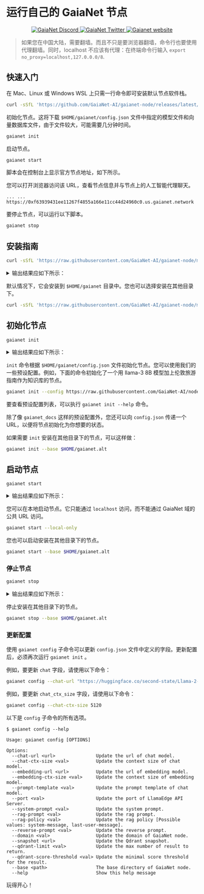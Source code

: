 # 运行自己的 GaiaNet 节点

<p align="center">
  <a href="https://discord.gg/gaianet-ai">
    <img src="https://img.shields.io/badge/chat-Discord-7289DA?logo=discord" alt="GaiaNet Discord">
  </a>
  <a href="https://twitter.com/Gaianet_AI">
    <img src="https://img.shields.io/badge/Twitter-1DA1F2?logo=twitter&amp;logoColor=white" alt="GaiaNet Twitter">
  </a>
   <a href="https://www.gaianet.ai/">
    <img src="https://img.shields.io/website?up_message=Website&url=https://www.gaianet.ai/" alt="Gaianet website">
  </a>
</p>

> 如果您在中国大陆，需要翻墙。而且不只是要浏览器翻墙，命令行也要使用代理翻墙。同时，localhost 不应该有代理：在终端命令行输入 `export no_proxy=localhost,127.0.0.0/8`.

## 快速入门

在 Mac、Linux 或 Windows WSL 上只需一行命令即可安装默认节点软件栈。

```bash
curl -sSfL 'https://github.com/GaiaNet-AI/gaianet-node/releases/latest/download/install.sh' | bash
```

初始化节点。这将下载 `$HOME/gaianet/config.json` 文件中指定的模型文件和向量数据库文件，由于文件较大，可能需要几分钟时间。

```bash
gaianet init
```

启动节点。

```bash
gaianet start
```

脚本会在控制台上显示官方节点地址，如下所示。

您可以打开浏览器访问该 URL，查看节点信息并与节点上的人工智能代理聊天。

```
... ... https://0xf63939431ee11267f4855a166e11cc44d24960c0.us.gaianet.network
```

要停止节点，可以运行以下脚本。

```bash
gaianet stop
```

## 安装指南

```bash
curl -sSfL 'https://raw.githubusercontent.com/GaiaNet-AI/gaianet-node/main/install.sh' | bash
```

<details><summary> 输出结果应如下所示： </summary>

```console
[+] Downloading default config file ...

[+] Downloading nodeid.json ...

[+] Installing WasmEdge with wasi-nn_ggml plugin ...

Info: Detected Linux-x86_64

Info: WasmEdge Installation at /home/azureuser/.wasmedge

Info: Fetching WasmEdge-0.13.5

/tmp/wasmedge.2884467 ~/gaianet
######################################################################## 100.0%
~/gaianet
Info: Fetching WasmEdge-GGML-Plugin

Info: Detected CUDA version:

/tmp/wasmedge.2884467 ~/gaianet
######################################################################## 100.0%
~/gaianet
Installation of wasmedge-0.13.5 successful
WasmEdge binaries accessible

    The WasmEdge Runtime wasmedge version 0.13.5 is installed in /home/azureuser/.wasmedge/bin/wasmedge.


[+] Installing Qdrant binary...
    * Download Qdrant binary
################################################################################################## 100.0%

    * Initialize Qdrant directory

[+] Downloading the rag-api-server.wasm ...
################################################################################################## 100.0%

[+] Downloading dashboard ...
################################################################################################## 100.0%
```

</details>

默认情况下，它会安装到 `$HOME/gaianet` 目录中。您也可以选择安装在其他目录下。

```bash
curl -sSfL 'https://raw.githubusercontent.com/GaiaNet-AI/gaianet-node/main/install.sh' | bash -s -- --base $HOME/gaianet.alt
```

## 初始化节点

```
gaianet init
```

<details><summary> 输出结果应如下所示： </summary>

```bash
[+] Downloading Llama-2-7b-chat-hf-Q5_K_M.gguf ...
############################################################################################################################## 100.0%############################################################################################################################## 100.0%

[+] Downloading all-MiniLM-L6-v2-ggml-model-f16.gguf ...

############################################################################################################################## 100.0%############################################################################################################################## 100.0%

[+] Creating 'default' collection in the Qdrant instance ...

    * Start a Qdrant instance ...

    * Remove the existed 'default' Qdrant collection ...

    * Download Qdrant collection snapshot ...
############################################################################################################################## 100.0%############################################################################################################################## 100.0%

    * Import the Qdrant collection snapshot ...

    * Recovery is done successfully
```

</details>

`init` 命令根据 `$HOME/gaianet/config.json` 文件初始化节点。您可以使用我们的一些预设配置。例如，下面的命令初始化了一个用 llama-3 8B 模型加上伦敦旅游指南作为知识库的节点。

```bash
gaianet init --config https://raw.githubusercontent.com/GaiaNet-AI/node-configs/main/llama-3-8b-instruct_london/config.json
```

要查看预设配置列表，可以执行 `gaianet init --help` 命令。

除了像 `gaianet_docs` 这样的预设配置外，您还可以向 `config.json` 传递一个 URL，以便将节点初始化为你想要的状态。

如果需要 `init` 安装在其他目录下的节点，可以这样做：

```bash
gaianet init --base $HOME/gaianet.alt
```

## 启动节点

```
gaianet start
```

<details><summary> 输出结果应如下所示： </summary>

```bash
[+] Starting Qdrant instance ...

    Qdrant instance started with pid: 39762

[+] Starting LlamaEdge API Server ...

    Run the following command to start the LlamaEdge API Server:

wasmedge --dir .:./dashboard --nn-preload default:GGML:AUTO:Llama-2-7b-chat-hf-Q5_K_M.gguf --nn-preload embedding:GGML:AUTO:all-MiniLM-L6-v2-ggml-model-f16.gguf rag-api-server.wasm --model-name Llama-2-7b-chat-hf-Q5_K_M,all-MiniLM-L6-v2-ggml-model-f16 --ctx-size 4096,384 --prompt-template llama-2-chat --qdrant-collection-name default --web-ui ./ --socket-addr 0.0.0.0:8080 --log-prompts --log-stat --rag-prompt "Use the following pieces of context to answer the user's question.\nIf you don't know the answer, just say that you don't know, don't try to make up an answer.\n----------------\n"


    LlamaEdge API Server started with pid: 39796
```

</details>

您可以在本地启动节点。它只能通过 `localhost` 访问，而不能通过 GaiaNet 域的公共 URL 访问。

```bash
gaianet start --local-only
```

您也可以启动安装在其他目录下的节点。

```bash
gaianet start --base $HOME/gaianet.alt
```

### 停止节点

```bash
gaianet stop
```

<details><summary> 输出结果应如下所示： </summary>

```bash
[+] Stopping WasmEdge, Qdrant and frpc ...
```

</details>

停止安装在其他目录下的节点。

```bash
gaianet stop --base $HOME/gaianet.alt
```

### 更新配置

使用 `gaianet config` 子命令可以更新 `config.json` 文件中定义的字段。更新配置后，必须再次运行 `gaianet init` 。

例如，要更新 `chat` 字段，请使用以下命令：

```bash
gaianet config --chat-url "https://huggingface.co/second-state/Llama-2-13B-Chat-GGUF/resolve/main/Llama-2-13b-chat-hf-Q5_K_M.gguf"
```

例如，要更新 `chat_ctx_size` 字段，请使用以下命令：

```bash
gaianet config --chat-ctx-size 5120
```

以下是 `config` 子命令的所有选项。

```console
$ gaianet config --help

Usage: gaianet config [OPTIONS]

Options:
  --chat-url <url>               Update the url of chat model.
  --chat-ctx-size <val>          Update the context size of chat model.
  --embedding-url <url>          Update the url of embedding model.
  --embedding-ctx-size <val>     Update the context size of embedding model.
  --prompt-template <val>        Update the prompt template of chat model.
  --port <val>                   Update the port of LlamaEdge API Server.
  --system-prompt <val>          Update the system prompt.
  --rag-prompt <val>             Update the rag prompt.
  --rag-policy <val>             Update the rag policy [Possible values: system-message, last-user-message].
  --reverse-prompt <val>         Update the reverse prompt.
  --domain <val>                 Update the domain of GaiaNet node.
  --snapshot <url>               Update the Qdrant snapshot.
  --qdrant-limit <val>           Update the max number of result to return.
  --qdrant-score-threshold <val> Update the minimal score threshold for the result.
  --base <path>                  The base directory of GaiaNet node.
  --help                         Show this help message
```

玩得开心！
